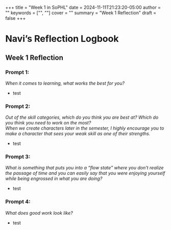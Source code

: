 +++
title = "Week 1 in SoPHL"
date = 2024-11-11T21:23:20-05:00
author = ""
keywords = ["", ""]
cover = ""
summary = "Week 1 Reflection"
draft = false
+++


# Navi’s Reflection Logbook


## **Week 1 Reflection**


### **Prompt 1:**  
*When it comes to learning, what works the best for you?*
- test

### **Prompt 2:**  
*Out of the skill categories, which do you think you are best at? Which do you think you need to work on the most?*  
*When we create characters later in the semester, I highly encourage you to make a character that sees your weak skill as one of their strengths.*
- test

### **Prompt 3:**  
*What is something that puts you into a “flow state” where you don’t realize the passage of time and you can easily say that you were enjoying yourself while being engrossed in what you are doing?*
- test

### **Prompt 4:**  
*What does good work look like?*
- test
